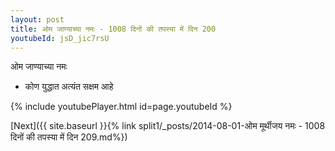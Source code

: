 ```yaml
---
layout: post
title: ओम जाण्याच्या नमः - 1008 दिनों की तपस्या में दिन 200
youtubeId: jsD_jic7rsU
---
```

 
 
 ओम जाण्याच्या नमः  
 
 -  कोण युद्धात अत्यंत सक्षम आहे 
 
  
 
  
 
 
 
 
 
 


{% include youtubePlayer.html id=page.youtubeId %}
 
[Next]({{ site.baseurl }}{% link  split1/_posts/2014-08-01-ओम मूर्थीजय नमः - 1008 दिनों की तपस्या में दिन 209.md%})
 
